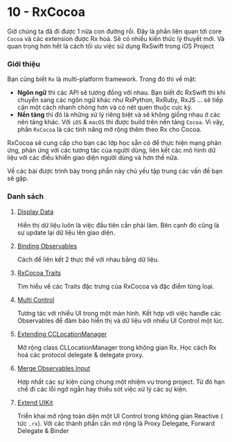 # 10 - RxCocoa

Giờ chúng ta đã đi được 1 nữa con đường rồi. Đây là phần liên quan tới core `Cocoa` và các extension được Rx hoá. Sẽ có nhiều kiến thức lý thuyết mới. Và quan trọng hơn hết là cách tối ưu việc sử dụng RxSwift trong iOS Project

### Giới thiệu

Bạn cũng biết `Rx` là multi-platform framework. Trong đó thì về mặt:

* **Ngôn ngữ** thì các API sẽ tương đồng với nhau. Bạn biết đc RxSwift thì khi chuyển sang các ngôn ngữ khác như RxPython, RxRuby, RxJS ... sẽ tiếp cận một cách nhanh chóng hơn và có nét quen thuộc cực kỳ.
* **Nền tảng** thì đó là những xử lý riêng biệt và sẽ không giống nhau ở các nên tảng khác. Với `iOS` & `macOS` thì được build trên nền tảng `Cocoa`. Vì vậy, phần `RxCocoa` là các tính năng mở rộng thêm theo Rx cho Cocoa.

RxCocoa sẽ cung cấp cho bạn các lớp học sẵn có để thực hiện mạng phản ứng, phản ứng với các tương tác của người dùng, liên kết các mô hình dữ liệu với các điều khiển giao diện người dùng và hơn thế nữa.

Về các bài được trình bày trong phần này chủ yếu tập trung các vấn đề bạn sẽ gặp.

### Danh sách

1. [Display Data](10_1_DisplayData.md)

   Hiển thị dữ liệu luôn là việc đầu tiên cần phải làm. Bên cạnh đó cũng là sự update lại dữ liệu lên giao diện.

2. [Binding Observables](10_2_BindingObservables.md)

   Cách để liên kết 2 thực thể với nhau bằng dữ liệu.

3. [RxCocoa Traits](10_3_RxCocoaTraits.md)

   Tìm hiểu về các Traits đặc trưng của RxCocoa và đặc điểm từng loại.

4. [Multi Control](10_4_MultiControl.md)

   Tương tác với nhiều UI trong một màn hình. Kết hợp với việc handle các Observables để đảm bảo hiển thị và dữ liệu với nhiều UI Control một lúc.

5. [Extending CCLocationManager](10_5_ExtendingCCLocationManager.md)

   Mở rộng class CLLocationManager trong không gian Rx. Học cách Rx hoá các protocol delegate & delegate proxy.

6. [Merge Observables Input](10_6_MegerObservablesInput.md)

   Hợp nhất các sự kiện cùng chung một nhiệm vụ trong project. Từ đó hạn chế đi các lỗi ngớ ngẫn hay thiếu sót việc xử lý các sự kiện.
   
7. [Extend UIKit](10_7_ExtendUIKit.md)

    Triển khai mở rộng toàn diện một UI Control trong không gian Reactive ( tức `.rx`). Với các thành phần cần mở rộng là Proxy Delegate, Forward Delegate & Binder

